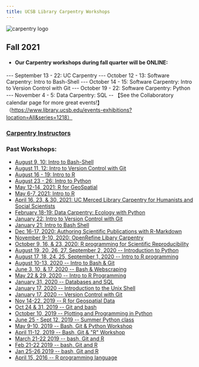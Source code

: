 ```yaml
---
title: UCSB Library Carpentry Workshops
---
```

![carpentry logo](fig/ucsb-github-banner-2.png)


## Fall 2021
- #### Our Carpentry workshops during fall quarter will be ONLINE:
--- September 13 - 22: UC Carpentry
--- October 12 - 13: Software Carpentry: Intro to Bash-Shell
--- October 14 - 15: Software Carpentry:  Intro to Version Control with Git
--- October 19 - 22:  Software Carpentry: Python
--- November 4 - 5: Data Carpentry: SQL
-- 【See the Collaboratory calendar page for more great events!】（https://www.library.ucsb.edu/events-exhibitions?location=All&series=1218）


### [Carpentry Instructors](https://ucsbcarpentry.github.io/instructors/)


### Past Workshops:
- [August 9, 10: Intro to Bash-Shell](https://ucsbcarpentry.github.io/2021-08-09-ucsb-bash-online/)
- [August 11, 12: Intro to Version Control with Git](https://ucsbcarpentry.github.io/2021-08-11-ucsb-git-online/)
- [August 16 - 19: Intro to R](https://ucsbcarpentry.github.io/2021-08-16-ucsb-introR-online/)
- [August 23 - 26: Intro to Python](https://ucsbcarpentry.github.io/2021-08-23-ucsb-python-online/)
- [May 12-14, 2021: R for GeoSpatial](https://ucsbcarpentry.github.io/2021-05-13-GeospatialR/)
- [May 6-7, 2021: Intro to R](https://ucsbcarpentry.github.io/2021-05-06-IntroR/)
- [April 16, 23, & 30, 2021: UC Merced Library Carpentry for Humanists and Social Scientists](https://annajiat.github.io/2021-04-16-merced-online/)
- [February 18-19: Data Carpentry: Ecology with Python](https://ucsbcarpentry.github.io/2021-02-18-ucsb-online/)
- [January 22: Intro to Version Control with Git](https://ucsbcarpentry.github.io/2021-01-22-SWC-Git-online/)
- [January 21: Intro to Bash Shell](https://ucsbcarpentry.github.io/2021-01-21-SWC-Bash-online/)
- [Dec 16-17, 2020: Authoring Scientific Publications with R-Markdown](https://ucsbcarpentry.github.io/2020-12-16-Rmarkdown-UCSB-online/)
- [November 9-10, 2020: OpenRefine Libary Carpentry](https://ucsbcarpentry.github.io/2020-11-09-OpenRefine-online/)
- [October 9, 16, & 23, 2020: R programming for Scientific Reproducibility](https://ucsbcarpentry.github.io/2020-10-09-ReprodR-online/)
- [August 19, 20, 26, 27, September 2, 2020 -- Introduction to Python](https://ucsbcarpentry.github.io/2020-08-19-Summer-Python)
- [August 17, 18, 24, 25, September 1, 2020 -- Intro to R programming](https://ucsbcarpentry.github.io/2020-08-17-Summer-R) 
- [August 10-13, 2020 -- Intro to Bash & Git](https://ucsbcarpentry.github.io/2020-08-10-Summer-GitBash/)
- [June 3, 10, & 17, 2020 -- Bash & Webscraping](https://ucsbcarpentry.github.io/2020-06-03-UCSB-LibCarp)
- [May 22 & 29, 2020 -- Intro to R Programming](https://ucsbcarpentry.github.io/2020-05-29-UCSB-R/)
- [January 31, 2020 -- Databases and SQL](https://ucsbcarpentry.github.io/2020-01-31-UCSB-SQL)
- [January 17, 2020 -- Introduction to the Unix Shell](https://ucsbcarpentry.github.io/2020-01-17-UCSB-bash)
- [January 17, 2020 -- Version Control with Git](https://ucsbcarpentry.github.io/2020-01-17-UCSB-git/)
- [Nov 14-22, 2019 -- R for Geospatial Data](https://ucsbcarpentry.github.io/2019-11-14-Geospatial-R/)
- [Oct 24 & 31, 2019 -- Git and bash](https://ucsbcarpentry.github.io/2019-10-24-gitbash/)
- [October 10, 2019 -- Plotting and Programming in Python](https://ucsbcarpentry.github.io/2019-10-10-Python-UCSB/)
- [June 25 - Sept 12, 2019 -- Summer Python class](https://ucsbcarpentry.github.io/2019-summer/)
- [May 9-10, 2019 -- Bash, Git & Python Workshop](https://ucsbcarpentry.github.io/2019-05-09-UCSB-SW-Carpentry/)
- [April 11-12, 2019 -- Bash, Git & "R" Workshop](https://ucsbcarpentry.github.io/2019-04-11-UCSB-SW-Workshop//)
- [March 21-22 2019 -- bash, Git and R](https://ucsbcarpentry.github.io/2019-03-21-UCSBLibrary/)
- [Feb 21-22 2019 -- bash, Git and R](https://ucsbcarpentry.github.io/2019-02-21-UCSBLibrary/)
- [Jan 25-26 2019 -- bash, Git and R](https://ucsbcarpentry.github.io/2019-01-25-UCSBLibrary/)
- [April 15, 2016 -- R programming language](http://remi-daigle.github.io/2016-04-15-UCSB/overview/)


